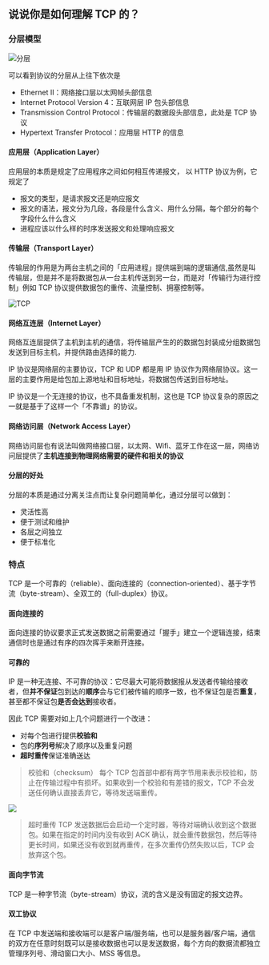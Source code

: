 ## 说说你是如何理解 TCP 的？

### 分层模型

![分层](../../../img/网络/TCP/分层.jpg)

可以看到协议的分层从上往下依次是

- Ethernet II：网络接口层以太网帧头部信息
- Internet Protocol Version 4：互联网层 IP 包头部信息
- Transmission Control Protocol：传输层的数据段头部信息，此处是 TCP 协议
- Hypertext Transfer Protocol：应用层 HTTP 的信息

#### 应用层（Application Layer）

应用层的本质是规定了应用程序之间如何相互传递报文， 以 HTTP 协议为例，它规定了

- 报文的类型，是请求报文还是响应报文
- 报文的语法，报文分为几段，各段是什么含义、用什么分隔，每个部分的每个字段什么什么含义
- 进程应该以什么样的时序发送报文和处理响应报文

#### 传输层（Transport Layer）

传输层的作用是为两台主机之间的「应用进程」提供端到端的逻辑通信,虽然是叫传输层，但是并不是将数据包从一台主机传送到另一台，而是对「传输行为进行控制」例如 TCP 协议提供数据包的重传、流量控制、拥塞控制等。

![TCP](../../../img/网络/TCP/传输层.jpg)

#### 网络互连层（Internet Layer）

网络互连层提供了主机到主机的通信，将传输层产生的的数据包封装成分组数据包发送到目标主机，并提供路由选择的能力.

IP 协议是网络层的主要协议，TCP 和 UDP 都是用 IP 协议作为网络层协议。这一层的主要作用是给包加上源地址和目标地址，将数据包传送到目标地址。

IP 协议是一个无连接的协议，也不具备重发机制，这也是 TCP 协议复杂的原因之一就是基于了这样一个「不靠谱」的协议。

#### 网络访问层（Network Access Layer）

网络访问层也有说法叫做网络接口层，以太网、Wifi、蓝牙工作在这一层，网络访问层提供了**主机连接到物理网络需要的硬件和相关的协议**

#### 分层的好处

分层的本质是通过分离关注点而让复杂问题简单化，通过分层可以做到：

- 灵活性高
- 便于测试和维护
- 各层之间独立
- 便于标准化

### 特点

TCP 是一个可靠的（reliable）、面向连接的（connection-oriented）、基于字节流（byte-stream）、全双工的（full-duplex）协议。

#### 面向连接的

面向连接的协议要求正式发送数据之前需要通过「握手」建立一个逻辑连接，结束通信时也是通过有序的四次挥手来断开连接。

#### 可靠的

IP 是一种无连接、不可靠的协议：它尽最大可能将数据报从发送者传输给接收者，但**并不保证**包到达的**顺序**会与它们被传输的顺序一致，也不保证包是否**重复**，甚至都不保证包**是否会达到**接收者。

因此 TCP 需要对如上几个问题进行一个改进：

- 对每个包进行提供**校验和**
- 包的**序列号**解决了顺序以及重复问题
- **超时重传**保证准确送达

> 校验和（checksum） 每个 TCP 包首部中都有两字节用来表示校验和，防止在传输过程中有损坏。如果收到一个校验和有差错的报文，TCP 不会发送任何确认直接丢弃它，等待发送端重传。

![](./../../../img/网络/TCP/校验和.jpg)

> 超时重传 TCP 发送数据后会启动一个定时器，等待对端确认收到这个数据包。如果在指定的时间内没有收到 ACK 确认，就会重传数据包，然后等待更长时间，如果还没有收到就再重传，在多次重传仍然失败以后，TCP 会放弃这个包。

#### 面向字节流

TCP 是一种字节流（byte-stream）协议，流的含义是没有固定的报文边界。

#### 双工协议

在 TCP 中发送端和接收端可以是客户端/服务端，也可以是服务器/客户端，通信的双方在任意时刻既可以是接收数据也可以是发送数据，每个方向的数据流都独立管理序列号、滑动窗口大小、MSS 等信息。
